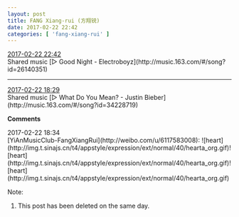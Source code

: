 ```yaml
---
layout: post
title: FANG Xiang-rui (方翔锐)
date: 2017-02-22 22:42
categories: [ 'fang-xiang-rui' ]
---
```


<div class="weibo-info">
  <a href="http://weibo.com/6117583008/EwJFUkfY6">2017-02-22 22:42</a>
</div>
Shared music [▷ Good Night - Electroboyz](http://music.163.com/#/song?id=26140351)

<!-- more -->

---

<div class="weibo-info">
  <a href="http://weibo.com/6117583008/EwJFUkfY6">2017-02-22 18:29</a>
</div>
Shared music [▷ What Do You Mean? - Justin Bieber](http://music.163.com/#/song?id=34228719)

**Comments**

<div class="weibo-info">2017-02-22 18:34</div>
[YiAnMusicClub-FangXiangRui](http://weibo.com/u/6117583008): ![heart](http://img.t.sinajs.cn/t4/appstyle/expression/ext/normal/40/hearta_org.gif)![heart](http://img.t.sinajs.cn/t4/appstyle/expression/ext/normal/40/hearta_org.gif)![heart](http://img.t.sinajs.cn/t4/appstyle/expression/ext/normal/40/hearta_org.gif)

Note:
1. This post has been deleted on the same day.
